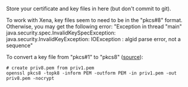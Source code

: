 Store your certificate and key files in here (but don't commit to git).

To work with Xena, key files seem to need to be in the "pkcs#8" format.
Otherwise, you may get the following error:
"Exception in thread "main" java.security.spec.InvalidKeySpecException: java.security.InvalidKeyException: IOException : algid parse error, not a sequence"


To convert a key file from  "pkcs#1" to "pkcs8" ([source](https://stackoverflow.com/questions/15344125/load-a-rsa-private-key-in-java-algid-parse-error-not-a-sequence/29827944)):
```
# create priv8.pem from priv1.pem
openssl pkcs8 -topk8 -inform PEM -outform PEM -in priv1.pem -out priv8.pem -nocrypt
```
